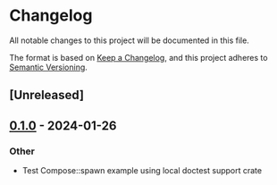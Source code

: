 # Changelog
All notable changes to this project will be documented in this file.

The format is based on [Keep a Changelog](https://keepachangelog.com/en/1.0.0/),
and this project adheres to [Semantic Versioning](https://semver.org/spec/v2.0.0.html).

## [Unreleased]

## [0.1.0](https://github.com/redbadger/crux/releases/tag/doctest_support-v0.1.0) - 2024-01-26

### Other
- Test Compose::spawn example using local doctest support crate
